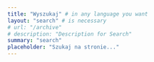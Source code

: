 ```yaml
---
title: "Wyszukaj" # in any language you want
layout: "search" # is necessary
# url: "/archive"
# description: "Description for Search"
summary: "search"
placeholder: "Szukaj na stronie..."
---
```

